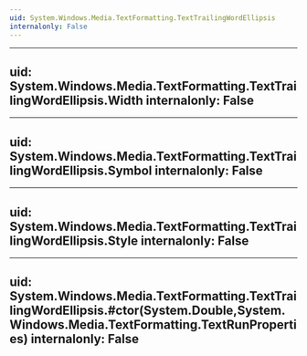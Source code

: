 ```yaml
---
uid: System.Windows.Media.TextFormatting.TextTrailingWordEllipsis
internalonly: False
---
```


---
uid: System.Windows.Media.TextFormatting.TextTrailingWordEllipsis.Width
internalonly: False
---

---
uid: System.Windows.Media.TextFormatting.TextTrailingWordEllipsis.Symbol
internalonly: False
---

---
uid: System.Windows.Media.TextFormatting.TextTrailingWordEllipsis.Style
internalonly: False
---

---
uid: System.Windows.Media.TextFormatting.TextTrailingWordEllipsis.#ctor(System.Double,System.Windows.Media.TextFormatting.TextRunProperties)
internalonly: False
---
